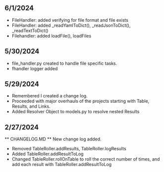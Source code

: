 ## 6/1/2024
- FileHandler: added verifying for file format and file exists
- FileHandler: added _readYamlToDict(), _readJsonToDict(), _readTextToDict()
- Filehandler: added loadFile(), loadFiles

## 5/30/2024
- file_handler.py created to handle file specific tasks.
- fhandler logger added

## 5/29/2024
- Remembered I created a change log.
- Proceeded with major overhauls of the projects starting with Table, Results, and Links.
- Added Resolver Object to models.py to resolve nested Results

## 2/27/2024
** CHANGELOG.MD **
New change log added.

- Removed TableRoller.addResults, TableRoller.logResults
- Added TableRoller.addResultToLog
- Changed TableRoller.rollOnTable to roll the correct number of times, and add each result with TableRoller.addResultToLog

